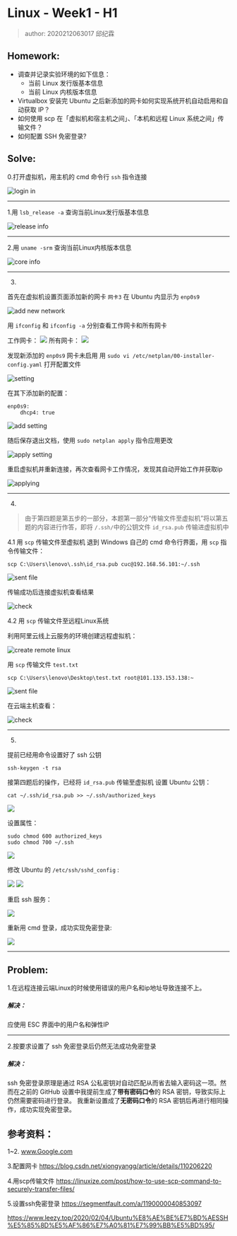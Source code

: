 # Linux - Week1 - H1
>author: 2020212063017 邱纪霖

## Homework:
* 调查并记录实验环境的如下信息：
    * 当前 Linux 发行版基本信息
    * 当前 Linux 内核版本信息
* Virtualbox 安装完 Ubuntu 之后新添加的网卡如何实现系统开机自动启用和自动获取 IP？
* 如何使用 scp 在「虚拟机和宿主机之间」、「本机和远程 Linux 系统之间」传输文件？
* 如何配置 SSH 免密登录?

## Solve:

0.打开虚拟机，用主机的 cmd 命令行 `ssh` 指令连接

![login in](chap0x01/picture/login_in.png)

---

1.用 `lsb_release -a` 查询当前Linux发行版基本信息

![release info](chap0x01/picture/release.png)

---

2.用 `uname -srm` 查询当前Linux内核版本信息

![core info](chap0x01/picture/core.png)

---

3.
首先在虚拟机设置页面添加新的网卡 `网卡3` 在 Ubuntu 内显示为 `enp0s9`

![add new network](chap0x01/picture/add_new_network.png)

用 `ifconfig` 和 `ifconfig -a` 分别查看工作网卡和所有网卡

工作网卡：
![](chap0x01/picture/working_network.png)
所有网卡：
![](chap0x01/picture/all_network.png)

发现新添加的 `enp0s9` 网卡未启用
用 `sudo vi /etc/netplan/00-installer-config.yaml` 打开配置文件

![setting](chap0x01/picture/setting.png)

在其下添加新的配置：

```
enp0s9:
    dhcp4: true
```

![add setting](chap0x01/picture/add_setting.png)

随后保存退出文档，使用 `sudo netplan apply` 指令应用更改

![apply setting](chap0x01/picture/apply_setting.png)

重启虚拟机并重新连接，再次查看网卡工作情况，发现其自动开始工作并获取ip

![applying](chap0x01/picture/applying.png)

---

4.
> 由于第四题是第五步的一部分，本题第一部分“传输文件至虚拟机”将以第五题的内容进行作答，即将 `/.ssh/`中的公钥文件 `id_rsa.pub` 传输进虚拟机中

4.1 用 `scp` 传输文件至虚拟机
退到 Windows 自己的 cmd 命令行界面，用 `scp` 指令传输文件：

```
scp C:\Users\lenovo\.ssh\id_rsa.pub cuc@192.168.56.101:~/.ssh
```
![sent file](chap0x01/picture/scp_sent_file.png)

传输成功后连接虚拟机查看结果

![check](chap0x01/picture/check_file.png)

4.2 用 `scp` 传输文件至远程Linux系统

利用阿里云线上云服务的环境创建远程虚拟机：

![create remote linux](chap0x01/picture/create_remote_linux.png)

用 `scp` 传输文件 `test.txt`

```
scp C:\Users\lenovo\Desktop\test.txt root@101.133.153.138:~
```

![sent file](chap0x01/picture/sent_file.png)

在云端主机查看：

![check](chap0x01/picture/sent_to_remote.png)

---

5.
提前已经用命令设置好了 ssh 公钥

```
ssh-keygen -t rsa
```

接第四题后的操作，已经将 `id_rsa.pub` 传输至虚拟机
设置 Ubuntu 公钥：
```
cat ~/.ssh/id_rsa.pub >> ~/.ssh/authorized_keys
```

![](chap0x01/picture/cat.png)

设置属性：

```
sudo chmod 600 authorized_keys
sudo chmod 700 ~/.ssh
```

![](chap0x01/picture/chmod.png)

修改 Ubuntu 的 `/etc/ssh/sshd_config` :

![](chap0x01/picture/setting_one.png)
![](chap0x01/picture/setting_two.png)

重启 ssh 服务：

![](chap0x01/picture/restart.png)

重新用 cmd 登录，成功实现免密登录:

![](chap0x01/picture/login_without_password.png)

---

## Problem:

1.在远程连接云端Linux的时候使用错误的用户名和ip地址导致连接不上。
##### 解决：
应使用 ESC 界面中的用户名和弹性IP

---

2.按要求设置了 ssh 免密登录后仍然无法成功免密登录
##### 解决：
ssh 免密登录原理是通过 RSA 公私密钥对自动匹配从而省去输入密码这一项。然而在之前的 GitHub 设置中我提前生成了<strong>带有密码口令</strong>的 RSA 密钥，导致实际上仍然需要密码进行登录。
我重新设置成了<strong>无密码口令</strong>的 RSA 密钥后再进行相同操作，成功实现免密登录。

## 参考资料：

1~2. www.Google.com

3.配置网卡
https://blog.csdn.net/xiongyangg/article/details/110206220

4.用scp传输文件
https://linuxize.com/post/how-to-use-scp-command-to-securely-transfer-files/

5.设置ssh免密登录
https://segmentfault.com/a/1190000040853097

https://www.leezy.top/2020/02/04/Ubuntu%E8%AE%BE%E7%BD%AESSH%E5%85%8D%E5%AF%86%E7%A0%81%E7%99%BB%E5%BD%95/